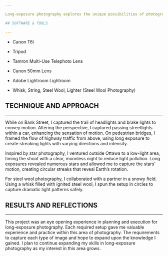 ```yaml
---

Long-exposure photography explores the unique possibilities of photography, capturing motion and light in ways beyond natural human perception. Using different exposure times, I explored motion, light painting, steel wool, and star photography. Through research, collecting materials, and careful timing, I created a stunning gallery of images that utilize the advantages of long exposure times.

## SOFTWARE & TOOLS

---
```


- Canon T6i

- Tripod

- Tamron Multi-Use Telephoto Lens

- Canon 50mm Lens

- Adobe Lightroom Lightroom

- Whisk, String, Steel Wool, Lighter (Steel Wool Photography)

## TECHNIQUE AND APPROACH

---

While on Bank Street, I captured the trail of headlights and brake lights to convey motion. Altering the perspective, I captured passing streetlights within a car, enhancing the sensation of motion. On pedestrian bridges, I framed the flow of highway traffic from above, using long exposure to create streaking lights with varying directions and intensity.

Inspired by star photography, I ventured outside Ottawa to a low-light area, timing the shoot with a clear, moonless night to reduce light pollution. Long exposures revealed numerous stars and allowed me to capture the stars’ motion, creating circular streaks that reveal Earth’s rotation.

For steel wool photography, I collaborated with a partner in a snowy field. Using a whisk filled with ignited steel wool, I spun the setup in circles to capture dramatic light patterns safely.

## RESULTS AND REFLECTIONS

---

This project was an eye opening experience in planning and execution for long-exposure photography. Each required setup gave me valuable experience and practice within this area of photography. The requirements to capture each type of image and hope to expand upon the knowledge I gained. I plan to continue expanding my skills in long-exposure photography as my interest in this area grows.